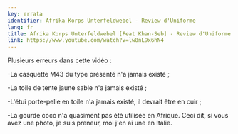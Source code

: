 ```yaml
---
key: errata
identifier: Afrika Korps Unterfeldwebel - Review d'Uniforme
lang: fr
title: Afrika Korps Unterfeldwebel [Feat Khan-Seb] - Review d'Uniforme
link: https://www.youtube.com/watch?v=lw8nL9x6hN4
---
```

Plusieurs erreurs dans cette vidéo :

\-La casquette M43 du type présenté n'a jamais existé ;

\-La toile de tente jaune sable n'a jamais existé ;

\-L'étui porte-pelle en toile n'a jamais existé, il devrait être en cuir ;

\-La gourde coco n'a quasiment pas été utilisée en Afrique. Ceci dit, si vous avez une photo, je suis preneur, moi j'en ai une en Italie.